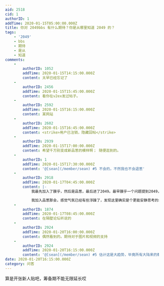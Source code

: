 ```yaml
---
aid: 2518
cid: 1
authorID: 1
addTime: 2020-01-15T05:00:00.000Z
title: 你对 2049bbs 有什么期待？你是从哪里知道 2049 的？
tags:
    - '2049'
    - bbs
    - 期待
    - 是从
    - 知道
comments:
    -
        authorID: 1052
        addTime: 2020-01-15T14:15:00.000Z
        content: 太早已经忘记了
    -
        authorID: 2456
        addTime: 2020-01-15T15:45:00.000Z
        content: 看你在v2ex发过帖子。
    -
        authorID: 2592
        addTime: 2020-01-15T16:15:00.000Z
        content: 某网站
    -
        authorID: 2602
        addTime: 2020-01-15T16:45:00.000Z
        content: <strike>用户已注销，隐藏回帖</strike>
    -
        authorID: 2939
        addTime: 2020-01-15T17:00:00.000Z
        content: 希望千万别变成新品葱的模样啊； 随便逛到的。
    -
        authorID: 1
        addTime: 2020-01-15T17:30:00.000Z
        content: '@[sean](/member/sean) #5 不会的，不然我也不会退葱'
    -
        authorID: 2918
        addTime: 2020-01-17T04:45:00.000Z
        content: |-
            我最先加入了膜乎，然后是品葱，最后进了2049。最早膜乎一个问题提到2049，当时是好奇想来看看。

            我加入品葱那会，感觉气氛已经有些浮躁了，发现这里确实是个更能安静思考的地方。也希望以后一直如此吧。
    -
        authorID: 1874
        addTime: 2020-01-17T08:45:00.000Z
        content: 在隔壁论坛听说的
    -
        authorID: 2924
        addTime: 2020-01-20T16:00:00.000Z
        content: 偶然看到的。期待对于图片和视频的支持
    -
        authorID: 2924
        addTime: 2020-01-20T16:15:00.000Z
        content: '@[sean](/member/sean) #5 估计这是大趋势，毕竟所有大陆来的都容易被打成五毛。'
date: 2020-01-20T16:15:00.000Z
category: 问答
---
```


算是开张新人贴吧，筹备期不能无限延长哎
